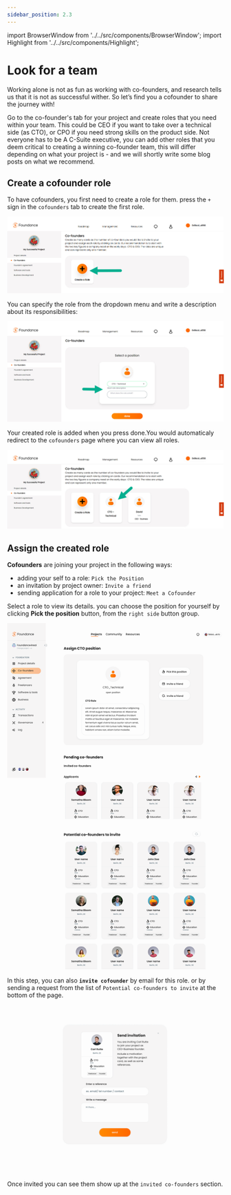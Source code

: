 ```yaml
---
sidebar_position: 2.3
---
```


import BrowserWindow from '../../src/components/BrowserWindow';
import Highlight from '../../src/components/Highlight';

# Look for a team

Working alone is not as fun as working with co-founders, and research tells us that it is not as successful wither. So let’s find you a cofounder to share the journey with!

Go to the co-founder's tab for your project and create roles that you need within your team. This could be CEO if you want to take over a technical side (as CTO), or CPO if you need strong skills on the product side. Not everyone has to be A C-Suite executive, you can add other roles that you deem critical to creating a winning co-founder team, this will differ depending on what your project is - and we will shortly write some blog posts on what we recommend.

## Create a cofounder role

To have cofounders, you first need to create a role for them. press the `+` sign in the `cofounders` tab to create the first role.
<BrowserWindow url="https://app.foundance.org/dashboard/roadmap/founders/[project-id]">

![Add Cofounder Role](/img/4-add-cofounder-role.jpg "Add Cofounder Role")
</BrowserWindow>

You can specify the role from the dropdown menu and write a description about its responsibilities:
<BrowserWindow url="https://app.foundance.org/dashboard/roadmap/founders/[project-id]/create-role">

![Cofounder Details Form](/img/4-cofounder-details-form.jpg "Cofounder Details Form")
</BrowserWindow>

Your created role is added when you press <Highlight>done</Highlight>.You would automaticaly redirect to the `cofounders` page where you can view all roles.

<BrowserWindow url="https://app.foundance.org/dashboard/roadmap/founders/[project-id]">

![Cofounder Added](/img/4-cofounder-role-added.jpg "Cofounder Added")
</BrowserWindow>

## Assign the created role

**Cofounders** are joining your project in the following ways:

- adding your self to a role: `Pick the Position`
- an invitation by project owner: `Invite a friend`
- sending application for a role to your project: `Meet a Cofounder`

Select a role to view its details. you can choose the position for yourself by clicking **Pick the position** button, from the `right side` button group.

<BrowserWindow url="https://app.testnet.foundance.org/dashboard/roadmap/founders/[project-id]/[role-id]">

![Role Assignment](/img/4-project-role.png "Role Assignment")
</BrowserWindow>

In this step, you can also **`invite cofounder`** by email for this role. or by sending a request from the list of `Potential co-founders to invite` at the bottom of the page.

<BrowserWindow url="https://app.testnet.foundance.org/dashboard/roadmap/founders/[project-id]/[role-id]">

![Send Invitation](/img/4-send-invitation.png "Send Invitation")
</BrowserWindow>

Once invited you can see them show up at the `invited co-founders` section.
